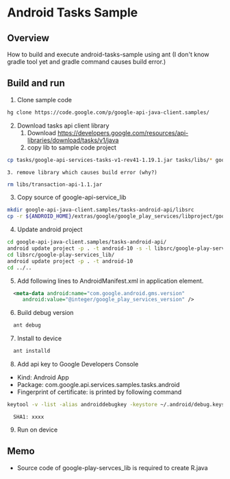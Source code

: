 Android Tasks Sample
====================
Overview
--------
How to build and execute android-tasks-sample using ant
(I don't know gradle tool yet and gradle command causes build error.)

Build and run
-------------
1. Clone sample code
```bash 
hg clone https://code.google.com/p/google-api-java-client.samples/
```
2. Download tasks api client library
    1. Download https://developers.google.com/resources/api-libraries/download/tasks/v1/java
    2. copy lib to sample code project
```bash 
cp tasks/google-api-services-tasks-v1-rev41-1.19.1.jar tasks/libs/* google-api-java-client.samples/tasks-android-api/libs
```
    3. remove library which causes build error (why?)
```bash 
rm libs/transaction-api-1.1.jar
```
3. Copy source of google-api-service_lib
```bash
mkdir google-api-java-client.samples/tasks-android-api/libsrc
cp -r ${ANDROID_HOME}/extras/google/google_play_services/libproject/google-play-services_lib 
```
4. Update android project
```bash
cd google-api-java-client.samples/tasks-android-api/
android update project -p . -t android-10 -s -l libsrc/google-play-services_lib/
cd libsrc/google-play-services_lib/
android update project -p . -t android-10
cd ../..
```
5. Add following lines to AndroidManifest.xml in application element.
```xml
  <meta-data android:name="com.google.android.gms.version" 
     android:value="@integer/google_play_services_version" />
```
6. Build debug version
```bash
  ant debug
```
7. Install to device
```bash
  ant installd
```
8. Add api key to Google Developers Console
* Kind: Android App
* Package: com.google.api.services.samples.tasks.android
* Fingerprint of certificate: is printed by following command
```bash
keytool -v -list -alias androiddebugkey -keystore ~/.android/debug.keystore -storepass android -keypass android
```
      SHA1: xxxx
9. Run on device

Memo
----
* Source code of google-play-servces_lib is required to create R.java

